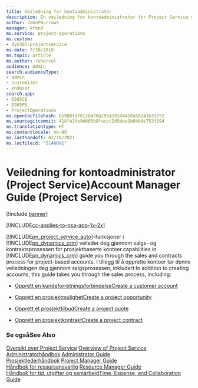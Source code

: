 ```yaml
---
title: Veiledning for kontoadministrator
description: En veiledning for kontoadministrator for Project Service som veileder deg gjennom salgs- og kontraktsprosessen for prosjektbaserte kontoer
author: JohnPBurrows
manager: kfend
ms.service: project-operations
ms.custom:
- dyn365-projectservice
ms.date: 7/30/2018
ms.topic: article
ms.author: ruhercul
audience: Admin
search.audienceType:
- admin
- customizer
- enduser
search.app:
- D365CE
- D365PS
- ProjectOperations
ms.openlocfilehash: b1908fdf012b470a2954191d4428a58241b33752
ms.sourcegitcommit: 418fa1fe9d605b8faccc2d5dee1b04b4e753f194
ms.translationtype: HT
ms.contentlocale: nb-NO
ms.lasthandoff: 02/10/2021
ms.locfileid: "5146091"
---
```

# <a name="account-manager-guide-project-service"></a><span data-ttu-id="289d8-103">Veiledning for kontoadministrator (Project Service)</span><span class="sxs-lookup"><span data-stu-id="289d8-103">Account Manager Guide (Project Service)</span></span>

[!include [banner](../includes/psa-now-project-operations.md)]

[!INCLUDE[cc-applies-to-psa-app-1x-2x](../includes/cc-applies-to-psa-app-1x-2x.md)]

[!INCLUDE[pn_project_service_auto](../includes/pn-project-service-auto.md)]<span data-ttu-id="289d8-104">-funksjoner i [!INCLUDE[pn_dynamics_crm](../includes/pn-dynamics-crm.md)] veileder deg gjennom salgs- og kontraktsprosessen for prosjektbaserte kontoer.</span><span class="sxs-lookup"><span data-stu-id="289d8-104">capabilities in [!INCLUDE[pn_dynamics_crm](../includes/pn-dynamics-crm.md)] guide you through the sales and contracts process for project-based accounts.</span></span> <span data-ttu-id="289d8-105">I tillegg til å opprette kontoer tar denne veiledningen deg gjennom salgsprosessen, inkludert:</span><span class="sxs-lookup"><span data-stu-id="289d8-105">In addition to creating accounts, this guide takes you through the sales process, including:</span></span>  
  
-   [<span data-ttu-id="289d8-106">Opprett en kundeforretningsforbindelse</span><span class="sxs-lookup"><span data-stu-id="289d8-106">Create a customer account</span></span>](../psa/create-customer-account.md)  
  
-   [<span data-ttu-id="289d8-107">Opprett en prosjektmulighet</span><span class="sxs-lookup"><span data-stu-id="289d8-107">Create a project opportunity</span></span>](../psa/create-project-opportunity.md)  
  
-   [<span data-ttu-id="289d8-108">Opprett et prosjekttilbud</span><span class="sxs-lookup"><span data-stu-id="289d8-108">Create a project quote</span></span>](../psa/create-project-quote.md)  
  
-   [<span data-ttu-id="289d8-109">Opprett en prosjektkontrakt</span><span class="sxs-lookup"><span data-stu-id="289d8-109">Create a project contract</span></span>](../psa/create-project-contract.md)  
  
  
### <a name="see-also"></a><span data-ttu-id="289d8-110">Se også</span><span class="sxs-lookup"><span data-stu-id="289d8-110">See Also</span></span>  
 <span data-ttu-id="289d8-111">[Oversikt over Project Service](../psa/overview.md) </span><span class="sxs-lookup"><span data-stu-id="289d8-111">[Overview of Project Service](../psa/overview.md) </span></span>  
 <span data-ttu-id="289d8-112">[Administratorhåndbok](../psa/admin-guide.md) </span><span class="sxs-lookup"><span data-stu-id="289d8-112">[Administrator Guide](../psa/admin-guide.md) </span></span>  
 <span data-ttu-id="289d8-113">[Prosjektlederhåndbok](../psa/project-manager-guide.md) </span><span class="sxs-lookup"><span data-stu-id="289d8-113">[Project Manager Guide](../psa/project-manager-guide.md) </span></span>  
 <span data-ttu-id="289d8-114">[Håndbok for ressursansvarlig](../psa/resource-manager-guide.md) </span><span class="sxs-lookup"><span data-stu-id="289d8-114">[Resource Manager Guide](../psa/resource-manager-guide.md) </span></span>  
 [<span data-ttu-id="289d8-115">Håndbok for tid, utgifter og samarbeid</span><span class="sxs-lookup"><span data-stu-id="289d8-115">Time, Expense, and Collaboration Guide</span></span>](../psa/time-expense-collaboration-guide.md)
